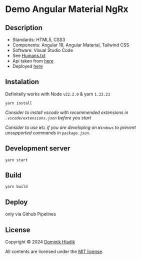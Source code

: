 # Demo Angular Material NgRx

## Description

- Standards: HTML5, CSS3
- Components: Angular 19, Angular Material, Tailwind CSS
- Software: Visual Studio Code
- See [Humans.txt](https://celtian.github.io/demo-angular-material-ngrx/humans.txt)
- Api taken from [here](https://jsonplaceholder.typicode.com)
- Deployed [here](https://celtian.github.io/demo-angular-material-ngrx/)

## Instalation

Definitelly works with Node `v22.2.0` & yarn `1.22.21`

```
yarn install
```

_Consider to install vscode with recommended extensions in `.vscode/extensions.json` before you start_

_Consider to use `WSL` if you are developing on `Windows` to prevent unsupported commands in `package.json`._

## Development server

```
yarn start
```

## Build

```
yarn build
```

## Deploy

only via Github Pipelines

## License

Copyright &copy; 2024 [Dominik Hladik](https://github.com/Celtian)

All contents are licensed under the [MIT license].

[mit license]: LICENSE
